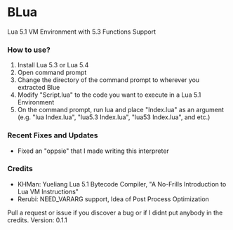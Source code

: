 # BLua
Lua 5.1 VM Environment with 5.3 Functions Support
### How to use?
1. Install Lua 5.3 or Lua 5.4
2. Open command prompt
3. Change the directory of the command prompt to wherever you extracted Blue
4. Modify "Script.lua" to the code you want to execute in a Lua 5.1 Environment
5. On the command prompt, run lua and place "Index.lua" as an argument (e.g. "lua Index.lua", "lua5.3 Index.lua", "lua53 Index.lua", and etc.)
### Recent Fixes and Updates
- Fixed an "oppsie" that I made writing this interpreter
### Credits
- KHMan: Yueliang Lua 5.1 Bytecode Compiler, "A No-Frills Introduction to Lua VM Instructions"
- Rerubi: NEED_VARARG support, Idea of Post Process Optimization

Pull a request or issue if you discover a bug or if I didnt put anybody in the credits.
Version: 0.1.1
